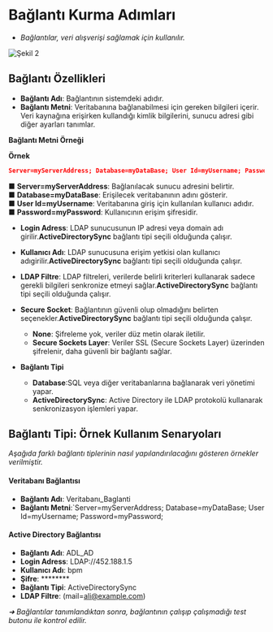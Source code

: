 # Bağlantı Kurma Adımları

 - _Bağlantılar, veri alışverişi  sağlamak için kullanılır._ 


![Şekil 2](/TimyaBPM-Documents/baglantii1.png) 

##  Bağlantı Özellikleri

- **Bağlantı Adı**: Bağlantının sistemdeki adıdır.
- **Bağlantı Metni**:  Veritabanına bağlanabilmesi için gereken bilgileri içerir. Veri kaynağına erişirken kullandığı kimlik bilgilerini, sunucu adresi gibi diğer ayarları tanımlar.

**Bağlantı Metni Örneği**


**Örnek**

```json
Server=myServerAddress; Database=myDataBase; User Id=myUsername; Password=myPassword;

```
  ■ **Server=myServerAddress**: Bağlanılacak sunucu adresini belirtir.  
■ **Database=myDataBase**: Erişilecek veritabanının adını gösterir.  
■ **User Id=myUsername**: Veritabanına giriş için kullanılan kullanıcı adıdır.  
■ **Password=myPassword**: Kullanıcının erişim şifresidir.


- **Login Adress**: LDAP sunucusunun IP adresi veya domain adı girilir.**ActiveDirectorySync** bağlantı tipi seçili olduğunda çalışır.
- **Kullanıcı Adı**: LDAP sunucusuna erişim yetkisi olan kullanıcı adıgirilir.**ActiveDirectorySync** bağlantı tipi seçili olduğunda çalışır.

- **LDAP Filtre**:   LDAP filtreleri, verilerde belirli kriterleri kullanarak sadece gerekli bilgileri senkronize etmeyi sağlar.**ActiveDirectorySync** bağlantı tipi seçili olduğunda çalışır.
 - **Secure Socket**: Bağlantının güvenli olup olmadığını belirten seçenekler.**ActiveDirectorySync** bağlantı tipi seçili olduğunda çalışır.
   - **None**: Şifreleme yok, veriler düz metin olarak iletilir.
    - **Secure Sockets Layer**: Veriler SSL (Secure Sockets Layer) üzerinden şifrelenir, daha güvenli bir bağlantı sağlar.
- **Bağlantı Tipi**
  - **Database**:SQL veya diğer veritabanlarına bağlanarak veri yönetimi yapar.
  - **ActiveDirectorySync**: Active Directory ile LDAP protokolü kullanarak senkronizasyon işlemleri yapar.
   

## Bağlantı Tipi: Örnek Kullanım Senaryoları

_Aşağıda farklı bağlantı tiplerinin nasıl yapılandırılacağını gösteren örnekler verilmiştir._


####  Veritabanı Bağlantısı
- **Bağlantı Adı**: Veritabanı_Baglanti
- **Bağlantı Metni**:`Server=myServerAddress; Database=myDataBase; User Id=myUsername; Password=myPassword;


####  Active Directory Bağlantısı
- **Bağlantı Adı**: ADL_AD
- **Login Adress**: LDAP://452.188.1.5
- **Kullanıcı Adı**: bpm
- **Şifre**: ********
- **Bağlantı Tipi**: ActiveDirectorySync
- **LDAP Filtre**: (mail=ali@example.com)


_➜ Bağlantılar tanımlandıktan sonra, bağlantının çalışıp çalışmadığı test butonu ile kontrol edilir._

